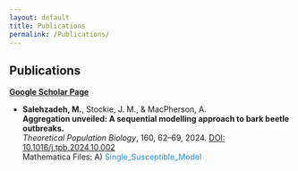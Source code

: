 ```yaml
---
layout: default
title: Publications
permalink: /Publications/
---
```


## Publications

[**Google Scholar Page**]([https://scholar.google.com](https://scholar.google.com/citations?user=wQ4KU-YAAAAJ&hl=en))

- **Salehzadeh, M.**, Stockie, J. M., & MacPherson, A.  
  **Aggregation unveiled: A sequential modelling approach to bark beetle outbreaks.**  
  *Theoretical Population Biology*, 160, 62–69, 2024. [DOI: 10.1016/j.tpb.2024.10.002](https://doi.org/10.1016/j.tpb.2024.10.002)  
  Mathematica Files: A) <a href="SingleSusceptibleModel.nb.txt" target="_blank" style="text-decoration: none; color: #268bd2;">Single_Susceptible_Model</a>
